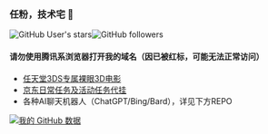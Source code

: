 ### 任粉，技术宅 👋

![GitHub User's stars](https://img.shields.io/github/stars/slippersheepig?color=green&style=plastic)![GitHub followers](https://img.shields.io/github/followers/slippersheepig?color=green&style=plastic)

#### 请勿使用腾讯系浏览器打开我的域名（因已被红标，可能无法正常访问）

- [任天堂3DS专属裸眼3D电影](https://3ds.sheepgreen.top)
- [京东日常任务及活动任务代挂](https://qr.sheepgreen.top)
- 各种AI聊天机器人（ChatGPT/Bing/Bard），详见下方REPO

[![我的 GitHub 数据](https://github-readme-stats.vercel.app/api?username=slippersheepig&title_color=7A7ADB&icon_color=2234AE&text_color=D3D3D3&bg_color=0,000000,130F40)]()
